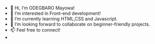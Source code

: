- 👋 Hi, I’m ODEGBARO Mayowa!
- 👀 I’m interested in Front-end development!
- 🌱 I’m currently learning HTML,CSS and Javascript.
- 💞️ I’m looking forward to collaborate on beginner-friendly projects.
- 📫 Feel free to connect!
-

<!---
king-mayor/king-mayor is a ✨ special ✨ repository because its `README.md` (this file) appears on your GitHub profile.
You can click the Preview link to take a look at your changes.
--->
